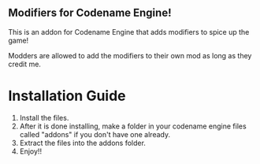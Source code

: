 ## Modifiers for Codename Engine!

This is an addon for Codename Engine that adds modifiers to spice up the game!

Modders are allowed to add the modifiers to their own mod as long as they credit me.

# Installation Guide

1. Install the files.
2. After it is done installing, make a folder in your codename engine files called "addons" if you don't have one already.
3. Extract the files into the addons folder.
4. Enjoy!!
